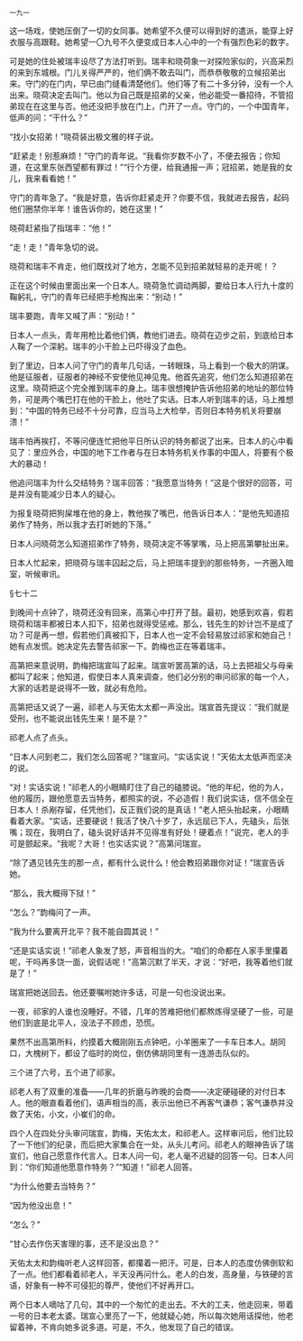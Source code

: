     一九一 

   这一场戏，使她压倒了一切的女同事。她希望不久便可以得到好的遣派，能穿上好衣服与高跟鞋。她希望一〇九号不久便变成日本人心中的一个有强烈色彩的数字。

   可是她的住处被瑞丰设尽了方法打听到。瑞丰和晓荷象一对探险家似的，兴高采烈的来到东城根。门儿关得严严的，他们俩不敢去叫门，而恭恭敬敬的立候招弟出来。守门的在门内，早已由门缝看清楚他们。他们等了有二十多分钟，没有一个人出来。晓荷决定去叫门。他以为自己既是招弟的父亲，他必能受一番招待，不管招弟现在在这里与否。他还没把手放在门上，门开了一点。守门的，一个中国青年，低声的问：“干什么？”

   “找小女招弟！”晓荷装出极文雅的样子说。

   “赶紧走！别惹麻烦！”守门的青年说。“我看你岁数不小了，不便去报告；你知道，在这里东张西望都有罪过！”“行个方便，给我通报一声；冠招弟，她是我的女儿，我来看看她！”

   守门的青年急了。“我是好意，告诉你赶紧走开？你要不信，我就进去报告，起码他们圈禁你半年！谁告诉你的，她在这里！”

   晓荷赶紧指了指瑞丰：“他！”

   “走！走！”青年急切的说。

   晓荷和瑞丰不肯走，他们既找对了地方，怎能不见到招弟就轻易的走开呢！？

   正在这个时候由里面出来一个日本人。晓荷急忙调动两脚，要给日本人行九十度的鞠躬礼，守门的青年已经把手枪掏出来：“别动！”

   瑞丰要跑，青年又喊了声：“别动！”

   日本人一点头，青年用枪比着他们俩，教他们进去。晓荷在迈步之前，到底给日本人鞠了一个深躬。瑞丰的小干脸上已吓得没了血色。

   到了里边，日本人问了守门的青年几句话，一转眼珠，马上看到一个极大的阴谋。他是征服者，征服者的神经不安使他见神见鬼。他首先追究，他们怎么知道招弟在这里。晓荷把这个完全推到瑞丰的身上。瑞丰很想掩护告诉他招弟的地址的那位特务，可是两个嘴巴打在他的干脸上，他吐了实话。日本人听到瑞丰的话，马上推想到：“中国的特务已经不十分可靠，应当马上大检举，否则日本特务机关将要崩溃！”

   瑞丰怕再挨打，不等问便连忙把他平日所认识的特务都说了出来。日本人的心中看见了：里应外合，中国的地下工作者与在日本特务机关作事的中国人，将要有个极大的暴动！

   他追问瑞丰为什么交结特务？瑞丰回答：“我愿意当特务！”这是个很好的回答，可是并没有能减少日本人的疑心。

   为报复晓荷把狗屎堆在他的身上，教他挨了嘴巴，他告诉日本人：“是他先知道招弟作了特务，所以我才去打听她的下落。”

   日本人问晓荷怎么知道招弟作了特务，晓荷决定不等掌嘴，马上把高第攀扯出来。

   日本人忙起来，把晓荷与瑞丰囚起之后，马上把瑞丰提到的那些特务，一齐圈入暗室，听候审讯。

   §七十二

   到晚间十点钟了，晓荷还没有回来，高第心中打开了鼓。最初，她感到欢喜，假若晓荷和瑞丰都被日本人扣下，招弟也就得受惩戒。那么，钱先生的妙计岂不是成了功？可是再一想，假若他们真被扣下，日本人也一定不会轻易放过祁家和她自己！她有点发慌。她决定先去警告祁家一下。韵梅也正在等着瑞丰。

   高第把来意说明，韵梅把瑞宣叫了起来。瑞宣听罢高第的话，马上去把祖父与母亲都叫了起来；他知道，假使日本人真来调查，他们必分别的审问祁家的每一个人，大家的话若是说得不一致，就必有危险。

   高第把话又说了一遍，祁老人与天佑太太都一声没出。瑞宣首先提议：“我们就是受刑，也不能说出钱先生来！是不是？”

   祁老人点了点头。

   “日本人问到老二，我们怎么回答呢？”瑞宣问。“实话实说！”天佑太太低声而坚决的说。

   “对！实话实说！”祁老人的小眼睛盯住了自己的磕膝说。“他的年纪，他的为人，他的履历，跟他愿意去当特务，都照实的说，不必造假！我们说实话，信不信全在日本人！杀剐存留，任凭他们，反正我们说的是真话！”老人把头抬起来，小眼睛看着大家。“实话，还要硬说！我活了快八十岁了，永远屈已下人，先磕头，后张嘴；现在，我明白了，磕头说好话并不见得准有好处！硬着点！”说完，老人的手可是颤起来。“我呢？大哥！也实话实说？”高第问瑞宣。

   “除了遇见钱先生的那一点，都有什么说什么！他会教招弟跟你对证！”瑞宣告诉她。

   “那么，我大概得下狱！”

   “怎么？”韵梅问了一声。

   “我为什么要离开北平？我不能自圆其说！”

   “还是实话实说！”祁老人象发了怒，声音相当的大。“咱们的命都在人家手里攥着呢，干吗再多饶一面，说假话呢！”高第沉默了半天，才说：“好吧，我等着他们就是了！”

   瑞宣把她送回去。他还要嘱咐她许多话，可是一句也没说出来。

   一夜，祁家的人谁也没睡好。不错，几年的苦难把他们都熬炼得坚硬了一些，可是他们到底是北平人，没法子不顾虑，恐慌。

   果然不出高第所料，约摸着大概刚刚五点钟吧，小羊圈来了一卡车日本人。胡同口，大槐树下，都设了临时的岗位，倒仿佛胡同里有一连游击队似的。

   三个进了六号，五个进了祁家。

   祁老人有了双重的准备——几年的折磨与昨晚的会商——决定硬碰硬的对付日本人。他的眼直看着他们，语声相当的高，表示出他已不再客气谦恭；客气谦恭并没救了天佑，小文，小崔们的命。

   四个人在四处分头审问瑞宣，韵梅，天佑太太，和祁老人。这样审问后，他们比较了一下他们的纪录，而后把大家集合在一处，从头儿考问。祁老人的眼神告诉了瑞宣们，他自己愿意作代言人。日本人问一句，老人毫不迟疑的回答一句。日本人问到：“你们知道他愿意作特务？”“知道！”祁老人回答。

   “为什么他要去当特务？”

   “因为他没出息！”

   “怎么？”

   “甘心去作伤天害理的事，还不是没出息？”

   天佑太太和韵梅听老人这样回答，都攥着一把汗。可是，日本人的态度仿佛倒软和了一点。他们都看着祁老人，半天没再问什么。老人的白发，高身量，与铁硬的言语，好象有一种不可侵犯的尊严，使他们不好再开口。

   两个日本人嘀咕了几句，其中的一个匆忙的走出去。不大的工夫，他走回来，带着一号的日本老太婆。瑞宣心里亮了一下，他就疑心她，所以每次她用话探他，他老留着神，不肯向她多说多道。可是，不久，他发现了自己的错误。

